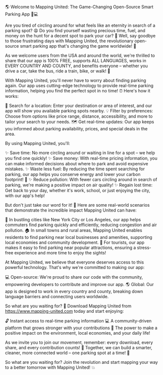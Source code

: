 🌎 Welcome to Mapping United: The Game-Changing Open-Source Smart Parking App 🚗💻

Are you tired of circling around for what feels like an eternity in search of a parking spot? 😩 Do you find yourself wasting precious time, fuel, and money on the hunt for a decent spot to park your car? 🚗 Well, say goodbye to those frustrating days with Mapping United, the revolutionary open-source smart parking app that's changing the game worldwide! 🌟

As we welcome users from the USA and around the world, we're thrilled to share that our app is 100% FREE, supports ALL LANGUAGES, works in EVERY COUNTRY AND COUNTY, and benefits everyone – whether you drive a car, take the bus, ride a train, bike, or walk! 🌈

With Mapping United, you'll never have to worry about finding parking again. Our app uses cutting-edge technology to provide real-time parking information, helping you find the perfect spot in no time! ⏰ Here's how it works:

📍 Search for a location: Enter your destination or area of interest, and our app will show you available parking spots nearby.
💡 Filter by preferences: Choose from options like price range, distance, accessibility, and more to tailor your search to your needs.
🗺️ Get real-time updates: Our app keeps you informed about parking availability, prices, and special deals in the area.

By using Mapping United, you'll:

✨ Save time: No more circling around or waiting in line for a spot – we help you find one quickly!
✨ Save money: With real-time pricing information, you can make informed decisions about where to park and avoid expensive mistakes.
✨ Waste less fuel: By reducing the time spent searching for parking, our app helps you conserve energy and lower your carbon footprint! 🌿
✨ Reduce pollution: With fewer cars circling around in search of parking, we're making a positive impact on air quality!
✨ Regain lost time: Get back to your day, whether it's work, school, or just enjoying the city, with our app's help!

But don't just take our word for it! 🤔 Here are some real-world scenarios that demonstrate the incredible impact Mapping United can have:

🌆 In bustling cities like New York City or Los Angeles, our app helps commuters find parking quickly and efficiently, reducing congestion and air pollution.
🏠 In small towns and rural areas, Mapping United enables residents to find parking near local businesses and amenities, supporting local economies and community development.
🚗 For tourists, our app makes it easy to find parking near popular attractions, ensuring a stress-free experience and more time to enjoy the sights!

At Mapping United, we believe that everyone deserves access to this powerful technology. That's why we're committed to making our app:

💻 Open-source: We're proud to share our code with the community, empowering developers to contribute and improve our app.
🌎 Global: Our app is designed to work in every country and county, breaking down language barriers and connecting users worldwide.

So what are you waiting for? 🤔 Download Mapping United from https://www.mapping-united.com today and start enjoying:

🔓 Instant access to real-time parking information
💻 A community-driven platform that grows stronger with your contributions
🌟 The power to make a positive impact on the environment, local economies, and your daily life!

As we invite you to join our movement, remember: every download, every share, and every contribution counts! 🎉 Together, we can build a smarter, cleaner, more connected world – one parking spot at a time! 🚀

So what are you waiting for? Join the revolution and start mapping your way to a better tomorrow with Mapping United! 💥